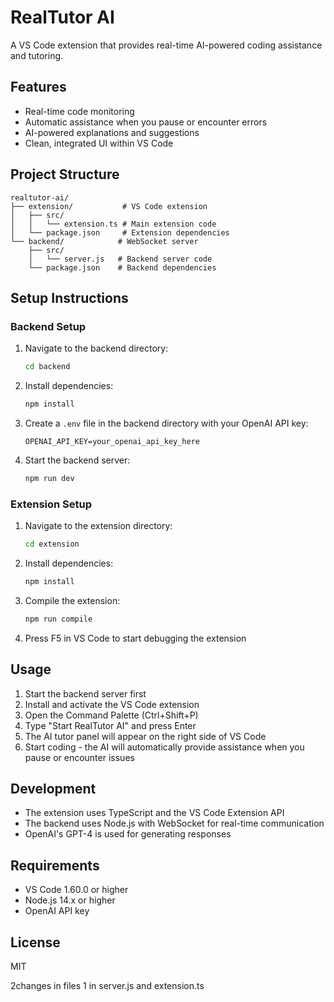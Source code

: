 # RealTutor AI

A VS Code extension that provides real-time AI-powered coding assistance and tutoring.

## Features

- Real-time code monitoring
- Automatic assistance when you pause or encounter errors
- AI-powered explanations and suggestions
- Clean, integrated UI within VS Code

## Project Structure

```
realtutor-ai/
├── extension/           # VS Code extension
│   ├── src/
│   │   └── extension.ts # Main extension code
│   └── package.json     # Extension dependencies
└── backend/            # WebSocket server
    ├── src/
    │   └── server.js   # Backend server code
    └── package.json    # Backend dependencies
```

## Setup Instructions

### Backend Setup

1. Navigate to the backend directory:
   ```bash
   cd backend
   ```

2. Install dependencies:
   ```bash
   npm install
   ```

3. Create a `.env` file in the backend directory with your OpenAI API key:
   ```
   OPENAI_API_KEY=your_openai_api_key_here
   ```

4. Start the backend server:
   ```bash
   npm run dev
   ```

### Extension Setup

1. Navigate to the extension directory:
   ```bash
   cd extension
   ```

2. Install dependencies:
   ```bash
   npm install
   ```

3. Compile the extension:
   ```bash
   npm run compile
   ```

4. Press F5 in VS Code to start debugging the extension

## Usage

1. Start the backend server first
2. Install and activate the VS Code extension
3. Open the Command Palette (Ctrl+Shift+P)
4. Type "Start RealTutor AI" and press Enter
5. The AI tutor panel will appear on the right side of VS Code
6. Start coding - the AI will automatically provide assistance when you pause or encounter issues

## Development

- The extension uses TypeScript and the VS Code Extension API
- The backend uses Node.js with WebSocket for real-time communication
- OpenAI's GPT-4 is used for generating responses

## Requirements

- VS Code 1.60.0 or higher
- Node.js 14.x or higher
- OpenAI API key

## License

MIT 


2changes in files 1 in server.js and extension.ts